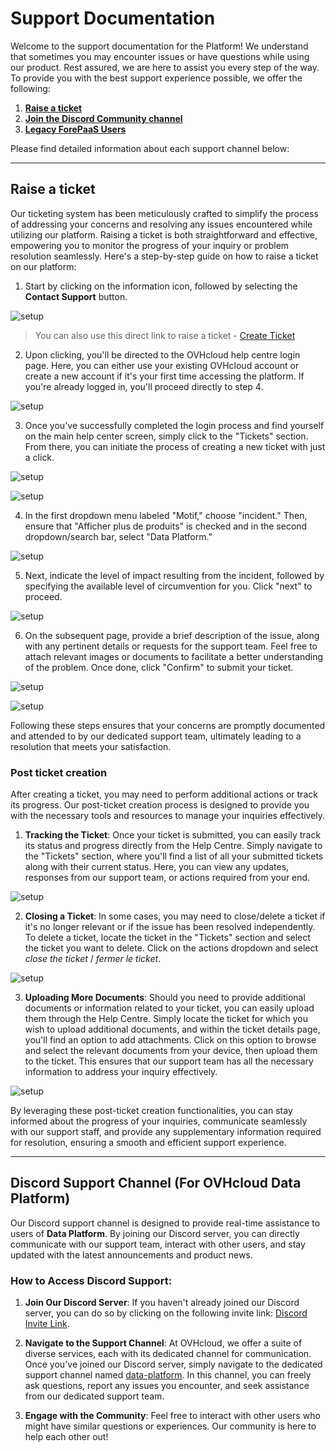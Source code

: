 # Support Documentation

Welcome to the support documentation for the Platform! We understand that sometimes you may encounter issues or have questions while using our product. Rest assured, we are here to assist you every step of the way. To provide you with the best support experience possible, we offer the following:

1. [**Raise a ticket**](#raise-a-ticket)
2. [**Join the Discord Community channel**](#discord-support-channel-for-ovhcloud-data-platform)
3. [**Legacy ForePaaS Users**](#email-support-for-legacy-forepaas-platform)

Please find detailed information about each support channel below:

---
## Raise a ticket

Our ticketing system has been meticulously crafted to simplify the process of addressing your concerns and resolving any issues encountered while utilizing our platform. Raising a ticket is both straightforward and effective, empowering you to monitor the progress of your inquiry or problem resolution seamlessly. Here's a step-by-step guide on how to raise a ticket on our platform:

1. Start by clicking on the information icon, followed by selecting the **Contact Support** button.

![setup](picts/support_0.png)

> You can also use this direct link to raise a ticket - [Create Ticket](https://help.ovhcloud.com/csm?id=csm_get_help)

2. Upon clicking, you'll be directed to the OVHcloud help centre login page. Here, you can either use your existing OVHcloud account or create a new account if it's your first time accessing the platform. If you're already logged in, you'll proceed directly to step 4.

![setup](picts/support_1.png)

3. Once you've successfully completed the login process and find yourself on the main help center screen, simply click to the "Tickets" section. From there, you can initiate the process of creating a new ticket with just a click.

![setup](picts/support_2.png)

![setup](picts/support_3.png)

4. In the first dropdown menu labeled "Motif," choose "incident." Then, ensure that "Afficher plus de produits" is checked and in the second dropdown/search bar, select "Data Platform."

![setup](picts/support_4.png)

5. Next, indicate the level of impact resulting from the incident, followed by specifying the available level of circumvention for you. Click "next" to proceed.

![setup](picts/support_5.png)

6. On the subsequent page, provide a brief description of the issue, along with any pertinent details or requests for the support team. Feel free to attach relevant images or documents to facilitate a better understanding of the problem. Once done, click "Confirm" to submit your ticket.

![setup](picts/support_6.png)

![setup](picts/support_7.png)

Following these steps ensures that your concerns are promptly documented and attended to by our dedicated support team, ultimately leading to a resolution that meets your satisfaction.

### Post ticket creation

After creating a ticket, you may need to perform additional actions or track its progress. Our post-ticket creation process is designed to provide you with the necessary tools and resources to manage your inquiries effectively.

1. **Tracking the Ticket**: Once your ticket is submitted, you can easily track its status and progress directly from the Help Centre. Simply navigate to the "Tickets" section, where you'll find a list of all your submitted tickets along with their current status. Here, you can view any updates, responses from our support team, or actions required from your end.

![setup](picts/support_8.png)

2. **Closing a Ticket**: In some cases, you may need to close/delete a ticket if it's no longer relevant or if the issue has been resolved independently. To delete a ticket, locate the ticket in the "Tickets" section and select the ticket you want to delete. Click on the actions dropdown and select *close the ticket* / *fermer le ticket*.

![setup](picts/support_9.png)

3. **Uploading More Documents**: Should you need to provide additional documents or information related to your ticket, you can easily upload them through the Help Centre. Simply locate the ticket for which you wish to upload additional documents, and within the ticket details page, you'll find an option to add attachments. Click on this option to browse and select the relevant documents from your device, then upload them to the ticket. This ensures that our support team has all the necessary information to address your inquiry effectively.

![setup](picts/support_10.png)

By leveraging these post-ticket creation functionalities, you can stay informed about the progress of your inquiries, communicate seamlessly with our support staff, and provide any supplementary information required for resolution, ensuring a smooth and efficient support experience.

---
## Discord Support Channel (For OVHcloud Data Platform)

Our Discord support channel is designed to provide real-time assistance to users of **Data Platform**. By joining our Discord server, you can directly communicate with our support team, interact with other users, and stay updated with the latest announcements and product news.

### How to Access Discord Support:

1. **Join Our Discord Server**: If you haven't already joined our Discord server, you can do so by clicking on the following invite link: [Discord Invite Link](https://discord.gg/ovhcloud).

2. **Navigate to the Support Channel**: At OVHcloud, we offer a suite of diverse services, each with its dedicated channel for communication. Once you've joined our Discord server, simply navigate to the dedicated support channel named [data-platform](https://discord.com/channels/850031577277792286/1163465539981672559). In this channel, you can freely ask questions, report any issues you encounter, and seek assistance from our dedicated support team.

3. **Engage with the Community**: Feel free to interact with other users who might have similar questions or experiences. Our community is here to help each other out!

